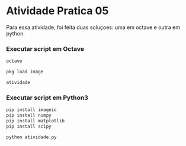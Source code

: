 # Atividade Pratica 05

Para essa atividade, foi feita duas soluçoes: uma em octave e outra em python.

### Executar script em Octave

```bash
octave

pkg load image

atividade
```

### Executar script em Python3

```bash
pip install imageio
pip install numpy
pip install matplotlib
pip install scipy

python atividade.py
```
